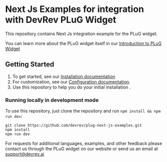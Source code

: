 
# Next Js Examples for integration with DevRev PLuG Widget
This repository contains Next Js integration example for the PLuG widget.

You can learn more about the PLuG widget itself in our [Introduction to PLuG Widget](https://devrev.ai/docs/plug/introduction)

## Getting Started
1. To get started, see our [Installation documentation](https://devrev.ai/docs/plug/installation)
2. For customization, see our [Configuration documentation](https://devrev.ai/docs/plug/configuration).
3. Use this repository to help you do your initial installation . 

### Running locally in development mode

To use this repository, just clone the repository and run `npm install && npm run dev`:

    git clone https://github.com/devrev/plug-next-js-examples.git
    npm install
    npm run dev

For requests for additional languages, examples, and other feedback please contact us through the PLuG widget on our website or send us an email at support@devrev.ai